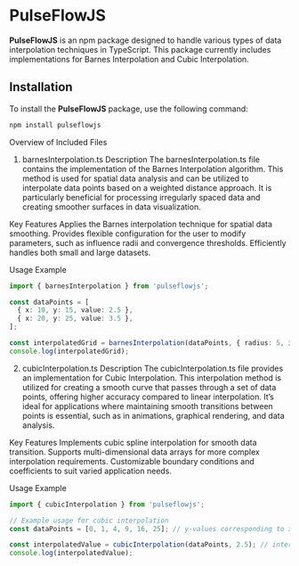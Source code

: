# PulseFlowJS

**PulseFlowJS** is an npm package designed to handle various types of data interpolation techniques in TypeScript. This package currently includes implementations for Barnes Interpolation and Cubic Interpolation.

## Installation

To install the **PulseFlowJS** package, use the following command:

```bash
npm install pulseflowjs
```

Overview of Included Files
1. barnesInterpolation.ts
Description
The barnesInterpolation.ts file contains the implementation of the Barnes Interpolation algorithm. This method is used for spatial data analysis and can be utilized to interpolate data points based on a weighted distance approach. It is particularly beneficial for processing irregularly spaced data and creating smoother surfaces in data visualization.

Key Features
Applies the Barnes interpolation technique for spatial data smoothing.
Provides flexible configuration for the user to modify parameters, such as influence radii and convergence thresholds.
Efficiently handles both small and large datasets.

Usage Example
```typescript
import { barnesInterpolation } from 'pulseflowjs';

const dataPoints = [
  { x: 10, y: 15, value: 2.5 },
  { x: 20, y: 25, value: 3.5 },
];

const interpolatedGrid = barnesInterpolation(dataPoints, { radius: 5, iterations: 3 });
console.log(interpolatedGrid);
```

2. cubicInterpolation.ts
Description
The cubicInterpolation.ts file provides an implementation for Cubic Interpolation. This interpolation method is utilized for creating a smooth curve that passes through a set of data points, offering higher accuracy compared to linear interpolation. It’s ideal for applications where maintaining smooth transitions between points is essential, such as in animations, graphical rendering, and data analysis.

Key Features
Implements cubic spline interpolation for smooth data transition.
Supports multi-dimensional data arrays for more complex interpolation requirements.
Customizable boundary conditions and coefficients to suit varied application needs.

Usage Example
```typescript
import { cubicInterpolation } from 'pulseflowjs';

// Example usage for cubic interpolation
const dataPoints = [0, 1, 4, 9, 16, 25]; // y-values corresponding to x-values

const interpolatedValue = cubicInterpolation(dataPoints, 2.5); // interpolate at x = 2.5
console.log(interpolatedValue);
```
